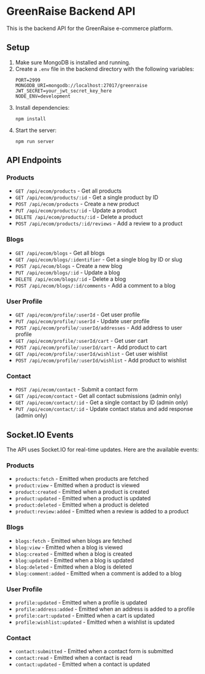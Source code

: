 # GreenRaise Backend API

This is the backend API for the GreenRaise e-commerce platform.

## Setup

1. Make sure MongoDB is installed and running.
2. Create a `.env` file in the backend directory with the following variables:
   ```
   PORT=2999
   MONGODB_URI=mongodb://localhost:27017/greenraise
   JWT_SECRET=your_jwt_secret_key_here
   NODE_ENV=development
   ```
3. Install dependencies:
   ```
   npm install
   ```
4. Start the server:
   ```
   npm run server
   ```

## API Endpoints

### Products
- `GET /api/ecom/products` - Get all products
- `GET /api/ecom/products/:id` - Get a single product by ID
- `POST /api/ecom/products` - Create a new product
- `PUT /api/ecom/products/:id` - Update a product
- `DELETE /api/ecom/products/:id` - Delete a product
- `POST /api/ecom/products/:id/reviews` - Add a review to a product

### Blogs
- `GET /api/ecom/blogs` - Get all blogs
- `GET /api/ecom/blogs/:identifier` - Get a single blog by ID or slug
- `POST /api/ecom/blogs` - Create a new blog
- `PUT /api/ecom/blogs/:id` - Update a blog
- `DELETE /api/ecom/blogs/:id` - Delete a blog
- `POST /api/ecom/blogs/:id/comments` - Add a comment to a blog

### User Profile
- `GET /api/ecom/profile/:userId` - Get user profile
- `PUT /api/ecom/profile/:userId` - Update user profile
- `POST /api/ecom/profile/:userId/addresses` - Add address to user profile
- `GET /api/ecom/profile/:userId/cart` - Get user cart
- `POST /api/ecom/profile/:userId/cart` - Add product to cart
- `GET /api/ecom/profile/:userId/wishlist` - Get user wishlist
- `POST /api/ecom/profile/:userId/wishlist` - Add product to wishlist

### Contact
- `POST /api/ecom/contact` - Submit a contact form
- `GET /api/ecom/contact` - Get all contact submissions (admin only)
- `GET /api/ecom/contact/:id` - Get a single contact by ID (admin only)
- `PUT /api/ecom/contact/:id` - Update contact status and add response (admin only)

## Socket.IO Events

The API uses Socket.IO for real-time updates. Here are the available events:

### Products
- `products:fetch` - Emitted when products are fetched
- `product:view` - Emitted when a product is viewed
- `product:created` - Emitted when a product is created
- `product:updated` - Emitted when a product is updated
- `product:deleted` - Emitted when a product is deleted
- `product:review:added` - Emitted when a review is added to a product

### Blogs
- `blogs:fetch` - Emitted when blogs are fetched
- `blog:view` - Emitted when a blog is viewed
- `blog:created` - Emitted when a blog is created
- `blog:updated` - Emitted when a blog is updated
- `blog:deleted` - Emitted when a blog is deleted
- `blog:comment:added` - Emitted when a comment is added to a blog

### User Profile
- `profile:updated` - Emitted when a profile is updated
- `profile:address:added` - Emitted when an address is added to a profile
- `profile:cart:updated` - Emitted when a cart is updated
- `profile:wishlist:updated` - Emitted when a wishlist is updated

### Contact
- `contact:submitted` - Emitted when a contact form is submitted
- `contact:read` - Emitted when a contact is read
- `contact:updated` - Emitted when a contact is updated 